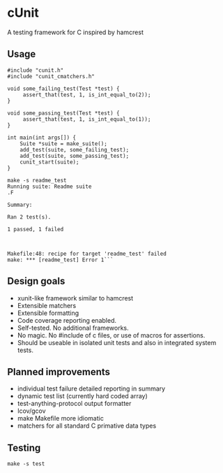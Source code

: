 # cUnit

A testing framework for C inspired by hamcrest

## Usage

```
#include "cunit.h"
#include "cunit_cmatchers.h"

void some_failing_test(Test *test) {
     assert_that(test, 1, is_int_equal_to(2));
}

void some_passing_test(Test *test) {
     assert_that(test, 1, is_int_equal_to(1));
}

int main(int args[]) {
    Suite *suite = make_suite();
    add_test(suite, some_failing_test);
    add_test(suite, some_passing_test);
    cunit_start(suite);
}
```

```
make -s readme_test
Running suite: Readme suite
.F

Summary:

Ran 2 test(s).

1 passed, 1 failed



Makefile:48: recipe for target 'readme_test' failed
make: *** [readme_test] Error 1```
```

## Design goals


* xunit-like framework similar to hamcrest
* Extensible matchers
* Extensible formatting
* Code coverage reporting enabled.
* Self-tested. No additional frameworks.
* No magic. No #include of c files, or use of macros for assertions.
* Should be useable in isolated unit tests and also in integrated system tests.


## Planned improvements

* individual test failure detailed reporting in summary
* dynamic test list (currently hard coded array)
* test-anything-protocol output formatter
* lcov/gcov
* make Makefile more idiomatic
* matchers for all standard C primative data types


## Testing

```
make -s test
```